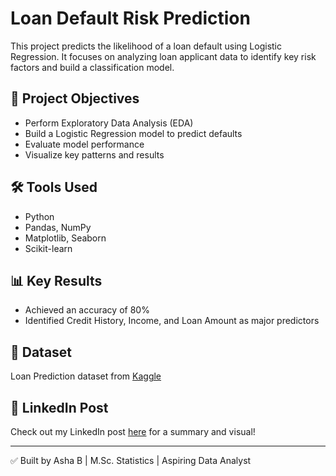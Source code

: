 
# Loan Default Risk Prediction

This project predicts the likelihood of a loan default using Logistic Regression. It focuses on analyzing loan applicant data to identify key risk factors and build a classification model.

## 📌 Project Objectives
- Perform Exploratory Data Analysis (EDA)
- Build a Logistic Regression model to predict defaults
- Evaluate model performance
- Visualize key patterns and results

## 🛠️ Tools Used
- Python
- Pandas, NumPy
- Matplotlib, Seaborn
- Scikit-learn

## 📊 Key Results
- Achieved an accuracy of 80%
- Identified Credit History, Income, and Loan Amount as major predictors

## 📁 Dataset
Loan Prediction dataset from [Kaggle](https://www.kaggle.com/datasets/altruistdelhite04/loan-prediction-problem-dataset)

## 📎 LinkedIn Post
Check out my LinkedIn post [here](#) for a summary and visual!

---

✅ Built by Asha B | M.Sc. Statistics | Aspiring Data Analyst
